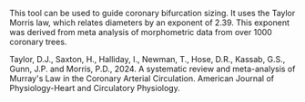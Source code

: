 This tool can be used to guide coronary bifurcation sizing. It uses the Taylor Morris law, which relates diameters by an exponent of 2.39. This exponent was derived from meta analysis of morphometric data from over 1000 coronary trees.

Taylor, D.J., Saxton, H., Halliday, I., Newman, T., Hose, D.R., Kassab, G.S., Gunn, J.P. and Morris, P.D., 2024. A systematic review and meta-analysis of Murray's Law in the Coronary Arterial Circulation. American Journal of Physiology-Heart and Circulatory Physiology.
